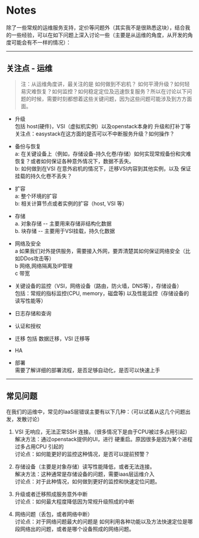 # Notes

除了一些常规的运维服务支持，定价等问题外（其实我不是很熟悉这块），结合我的一些经验，可以在如下问题上深入讨论一些（主要是从运维的角度，从开发的角度可能会有不一样的情况）：

---

## 关注点 - 运维

> 注：从运维角度讲，最关注的是 如何做到不宕机？ 如何平滑升级？如何轻易灾难恢复？如何监控？如何稳定定位及迅速恢复服务？所以在讨论以下问题的时候，需要时刻都想着这些关键问题，因为这些问题可能涉及到方方面面。

- 升级  
包括 host(硬件)，VSI（虚拟机实例）以及openstack本身的 升级和打补丁等  
关注点：easystack在这方面的是否可以不中断服务升级？如何操作？

- 备份与恢复    
a: 在关键设备上（例如，存储设备-持久化卷/存储）如何实现常规备份和灾难恢复？或者如何保证各种意外情况下，数据不丢失。  
b: 如何做到在VSI 在意外宕机的情况下，迁移VSI内容到其他实例，以及 保证挂载的持久化卷不丢失？

- 扩容  
a: 整个环境的扩容  
b: 相关计算节点或者实例的扩容（host, VSI 等）

- 存储  
a. 对象存储  -- 主要用来存储非结构化数据  
b. 块存储 -- 主要用于VSI挂载，持久化数据

- 网络及安全   
a 如果我们对外提供服务，需要接入外网，要弄清楚其如何保证网络安全（比如DDos攻击等）  
b 网络,网络隔离及IP管理  
c 带宽  

- 关键设备的监控（VSI，网络设备（路由，防火墙，DNS等），存储设备）  
包括：常规的指标监控(CPU, memory，磁盘等) 以及性能监控（存储设备的读写性能等）

- 日志存储和查询

- 认证和授权

- 迁移
包括 数据迁移，VSI 迁移等

- HA  

- 部署  
需要了解详细的部署流程，是否足够自动化，是否可以快速上手 


---

## 常见问题

在我们的运维中，常见的IaaS层错误主要有以下几种：（可以试着从这几个问题出发，发散讨论）

1. VSI 无响应，无法正常SSH 连接。（很多情况下是由于CPU被过多占用引起）  
解决方法：通过openstack提供的UI，进行 硬重启。原因很多是因为某个进程过多占用CPU 引起的  
讨论点：如何能更好的监控这种情况，是否可以提前预警？

2. 存储设备（主要是对象存储）读写性能降低，或者无法连接。  
解决方法：这种通常是存储设备的问题，需要iaas层运维介入  
讨论点：对于此种情况，如何做到更好的监控和快速定位问题。

3. 升级或者迁移照成服务意外中断  
讨论点：如何最大程度降低因为常规升级照成的中断

4. 网络问题（丢包，或者网络中断）  
讨论点：对于网络问题最大的问题是 如何利用各种功能以及方法快速定位是哪段网络出的问题，或者是哪个设备照成的网络问题。



